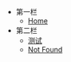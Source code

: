<!-- _sidebar.md -->
* 第一栏
  * [Home](README.md) <!--注意这里是相对路径-->
* 第二栏
  * [测试](_source/test.md)
  * [Not Found](_source/nopage.md)
 